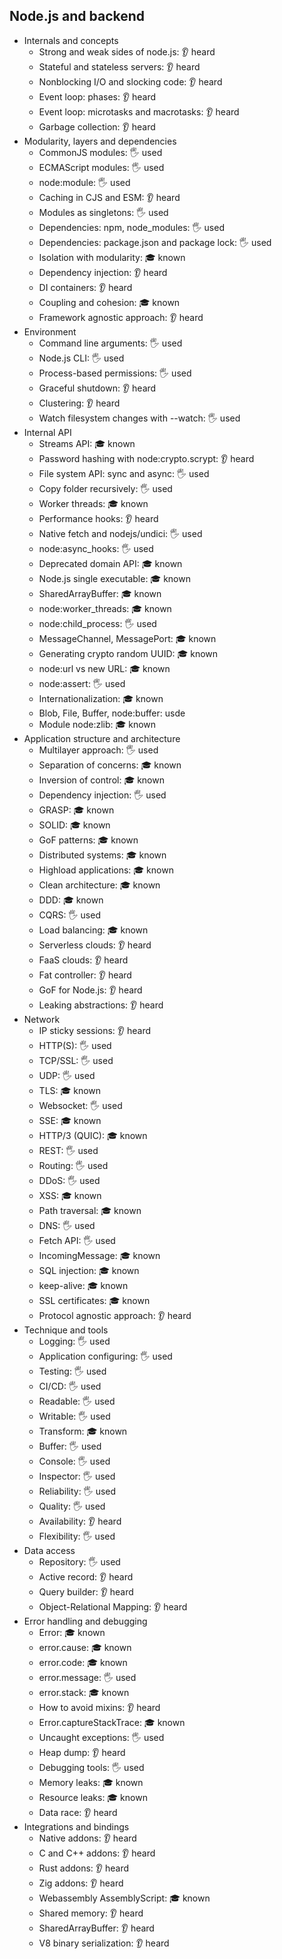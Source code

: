 ## Node.js and backend

- Internals and concepts
  - Strong and weak sides of node.js: 👂 heard
  - Stateful and stateless servers: 👂 heard
  - Nonblocking I/O and slocking code: 👂 heard
  - Event loop: phases: 👂 heard
  - Event loop: microtasks and macrotasks: 👂 heard
  - Garbage collection: 👂 heard
    <!-- - Node.js LTS schedule -->
    <!-- - I/O-bound, CPU-bound, memory-bound tasks -->
    <!-- - Interactive applications (close to real-time) -->
- Modularity, layers and dependencies
  - CommonJS modules: 🖐️ used
  - ECMAScript modules: 🖐️ used
  - node:module: 🖐️ used
  - Caching in CJS and ESM: 👂 heard
  - Modules as singletons: 🖐️ used
  <!-- - Contexts and scripts node:vm -->
  - Dependencies: npm, node_modules: 🖐️ used
  - Dependencies: package.json and package lock: 🖐️ used
  <!-- - Module-based permissions model -->
  - Isolation with modularity: 🎓 known
  - Dependency injection: 👂 heard
  - DI containers: 👂 heard
  - Coupling and cohesion: 🎓 known
  - Framework agnostic approach: 👂 heard
- Environment
  - Command line arguments: 🖐️ used
  - Node.js CLI: 🖐️ used
  - Process-based permissions: 🖐️ used
  - Graceful shutdown: 👂 heard
  - Clustering: 👂 heard
  - Watch filesystem changes with --watch: 🖐️ used
- Internal API
  - Streams API: 🎓 known
    <!-- - Web Streams API:  -->
    <!-- - Crypto API -->
  - Password hashing with node:crypto.scrypt: 👂 heard
  <!-- - Web Crypto API -->
  - File system API: sync and async: 🖐️ used
  - Copy folder recursively: 🖐️ used
  - Worker threads: 🎓 known
  - Performance hooks: 👂 heard
  - Native fetch and nodejs/undici: 🖐️ used
  - node:async_hooks: 🖐️ used
    <!-- - AsyncLocalStorage -->
    <!-- - AsyncResource -->
  - Deprecated domain API: 🎓 known
  - Node.js single executable: 🎓 known
  <!-- - Stream back pressure -->
  - SharedArrayBuffer: 🎓 known
  - node:worker_threads: 🎓 known
  - node:child_process: 🖐️ used
  - MessageChannel, MessagePort: 🎓 known
  <!-- - BroadcastChannel -->
  - Generating crypto random UUID: 🎓 known
  - node:url vs new URL: 🎓 known
  - node:assert: 🖐️ used
  - Internationalization: 🎓 known
  - Blob, File, Buffer, node:buffer: usde
  - Module node:zlib: 🎓 known
- Application structure and architecture
  <!-- - Isolation between layer -->
  - Multilayer approach: 🖐️ used
  - Separation of concerns: 🎓 known
  - Inversion of control: 🎓 known
  - Dependency injection: 🖐️ used
  - GRASP: 🎓 known
  - SOLID: 🎓 known
  - GoF patterns: 🎓 known
  - Distributed systems: 🎓 known
  - Highload applications: 🎓 known
  - Clean architecture: 🎓 known
  - DDD: 🎓 known
    <!-- - Message Queue -->
    <!-- - CQS -->
  - CQRS: 🖐️ used
  <!-- - Event sourcing -->
  - Load balancing: 🎓 known
  - Serverless clouds: 👂 heard
  - FaaS clouds: 👂 heard
  - Fat controller: 👂 heard
  - GoF for Node.js: 👂 heard
  - Leaking abstractions: 👂 heard
- Network
  - IP sticky sessions: 👂 heard
  <!-- - Endpoint throttling -->
  - HTTP(S): 🖐️ used
  - TCP/SSL: 🖐️ used
  - UDP: 🖐️ used
  - TLS: 🎓 known
  - Websocket: 🖐️ used
  - SSE: 🎓 known
  - HTTP/3 (QUIC): 🎓 known
  <!-- - Long polling -->
  - REST: 🖐️ used
  <!-- - RPC: 🎓 known -->
  - Routing: 🖐️ used
  <!-- - DoS -->
  - DDoS: 🖐️ used
  - XSS: 🎓 known
  - Path traversal: 🎓 known
  <!-- - CSRF -->
  - DNS: 🖐️ used
  - Fetch API: 🖐️ used
  - IncomingMessage: 🎓 known
  - SQL injection: 🎓 known
  <!-- - noDelay -->
  - keep-alive: 🎓 known
    <!-- - ALPN -->
    <!-- - SNI callback -->
  - SSL certificates: 🎓 known
  - Protocol agnostic approach: 👂 heard
- Technique and tools
  <!-- - Native test runner -->
  - Logging: 🖐️ used
  - Application configuring: 🖐️ used
  - Testing: 🖐️ used
  - CI/CD: 🖐️ used
  - Readable: 🖐️ used
  - Writable: 🖐️ used
  - Transform: 🎓 known
  <!-- - back pressure -->
  - Buffer: 🖐️ used
  - Console: 🖐️ used
  - Inspector: 🖐️ used
  - Reliability: 🖐️ used
  - Quality: 🖐️ used
  - Availability: 👂 heard
  - Flexibility: 🖐️ used
- Data access
  <!-- - Data access layer: 🖐️ used -->
  - Repository: 🖐️ used
  - Active record: 👂 heard
  - Query builder: 👂 heard
  - Object-Relational Mapping: 👂 heard
- Error handling and debugging
  - Error: 🎓 known
  - error.cause: 🎓 known
  - error.code: 🎓 known
  - error.message: 🖐️ used
  - error.stack: 🎓 known
  - How to avoid mixins: 👂 heard
  - Error.captureStackTrace: 🎓 known
  - Uncaught exceptions: 🖐️ used
  - Heap dump: 👂 heard
  - Debugging tools: 🖐️ used
  <!-- - Flame graph -->
  - Memory leaks: 🎓 known
  - Resource leaks: 🎓 known
  - Data race: 👂 heard
- Integrations and bindings
  - Native addons: 👂 heard
  - C and C++ addons: 👂 heard
  - Rust addons: 👂 heard
  - Zig addons: 👂 heard
    <!-- - NAN (Native Abstractions for Node.js) -->
    <!-- - Node-API (formerly N-API) -->
    <!-- - NAPI C and C++ -->
    <!-- - NAPI Rust -->
    <!-- - NAPI Zig -->
    <!-- - Webassembly WAT -->
    <!-- - Webassembly C and C++ -->
    <!-- - Webassembly Rust -->
    <!-- - Webassembly Zig -->
  - Webassembly AssemblyScript: 🎓 known
  - Shared memory: 👂 heard
  - SharedArrayBuffer: 👂 heard
  - V8 binary serialization: 👂 heard
